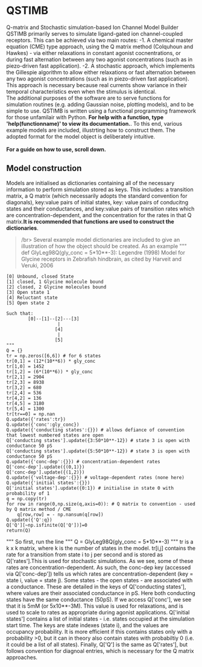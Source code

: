 # QSTIMB
Q-matrix and Stochastic simulation-based Ion Channel Model Builder
QSTIMB primarily serves to simulate ligand-gated ion channel-coupled receptors. This can be achieved via two main routes:
-1. A chemical master equation (CME) type approach, using the Q matrix method (Colquhoun and Hawkes) - via either relaxations in constant agonist cocnentrations, or during fast alternation between any two agonist concentrations (such as in piezo-driven fast application).
-2. A stochastic approach, which implements the Gillespie algorithm to allow either relaxations or fast alternation between any two agonist concentrations (such as in piezo-driven fast application). This approach is necessary because real currents show variance in their temporal characteristics even when the stimulus is identical.
</br>
The additional purposes of the software are to serve functions for simulation routines (e.g. adding Gaussian noise, plotting models), and to be simple to use. QSTIMB is written using a functional programming framework for those unfamilair with Python. **For help with a function, type 'help(functionname)' to view its documentation.**. To this end, various example models are included, illustrting how to construct them. The adopted format for the model object is deliberately intuitive.
</br>  
**For a guide on how to use, scroll down.**
</br>  
## **Model construction**
Models are initialised as dictionaries containing all of the necessary information to perform simulation stored as keys. This includes: a transition matrix, a Q matrix (which necessarily adopts the standard convention for diagonals), key:value pairs of initial states, key: value pairs of conducitng states and their conductances, and key:value pairs of transition rates which are concentration-dependent, and the concentration for the rates in that Q matrix.**It is recommended that functions are used to construct the dictionaries**.
>/br>
Several example model dictionaries are included to give an illustration of how the object should be created. As an example
"""
def GlyLeg98Q(gly_conc = 5*10**-3):
    Legendre (1998) Model for Glycine receptors in Zebrafish hindbrain, as cited by
    Harveit and Veruki, 2006
    
    [0] Unbound, closed State
    [1] closed, 1 Glycine molecule bound
    [2] closed, 2 Glycine molecules bound
    [3] Open state 1
    [4] Reluctant state
    [5] Open state 2
    
    Such that:
            [0]--[1]--[2]---[3]
                       |
                      [4]
                       |
                      [5]
    """
    Q = {}
    tr = np.zeros([6,6]) # for 6 states
    tr[0,1] = (12*(10**6)) * gly_conc
    tr[1,0] = 1452
    tr[1,2] = (6*(10**6)) * gly_conc
    tr[2,1] = 2904
    tr[2,3] = 8938
    tr[3,2] = 680
    tr[2,4] = 536
    tr[4,2] = 136
    tr[4,5] = 3180
    tr[5,4] = 1300
    tr[tr==0] = np.nan
    Q.update({'rates':tr})
    Q.update({'conc':gly_conc})
    Q.update({'conducting states':{}}) # allows defiance of convention that lowest numbered states are open
    Q['conducting states'].update({3:50*10**-12}) # state 3 is open with conductance 50 pS
    Q['conducting states'].update({5:50*10**-12}) # state 3 is open with conductance 50 pS
    Q.update({'conc-dep':{}}) # concentration-dependent rates
    Q['conc-dep'].update({(0,1)})
    Q['conc-dep'].update({(1,2)})
    Q.update({'voltage-dep':{}}) # voltage-dependent rates (none here)
    Q.update({'initial states':{}})
    Q['initial states'].update({0:1}) # initialise in state 0 with probability of 1
    q = np.copy(tr)
    for row in range(0,np.size(q,axis=0)): # Q matrix to convention - used by Q matrix method / CME
        q[row,row] = - np.nansum(q[row])
    Q.update({'Q':q})
    Q['Q'][~np.isfinite(Q['Q'])]=0
    return(Q)
"""
So first, run the line
"""
Q = GlyLeg98Q(gly_conc = 5*10**-3)
"""
tr is a k x k matrix, where k is the number of states in the model. tr[i,j] contains the rate for a transition from state i to j per second and is stored as Q['rates'].This is used for stochastic simulations. As we see, some of these rates are concentration-dependent. As such, the conc-dep key (accessed via Q['conc-dep']) tells us which rates are concentration-dependent (key = state i, value = state j). Some states - the open states - are associated with a conductance. These are detailed in the keys of Q['conducting states'], where values are their associated conductance in pS. Here both conducting states have the same conductance (50pS). If we access Q['conc'], we see that it is 5mM (or 5x10**-3M). This value is used for relaxations, and is used to scale to rates as appropriate during agonist applications. Q['initial states'] contains a list of initial states - i.e. states occupied at the simulation start time. The keys are state indexes (state i), and the values are occupancy probability. It is more efficient if this contains states only with a probability >0, but it can in theory also contain states with probabiltiy 0 (i.e. it could be a list of all states). Finally, Q['Q'] is the same as Q['rates'], but follows convention for diagnoal entries, which is necessary for the Q matrix approaches.
